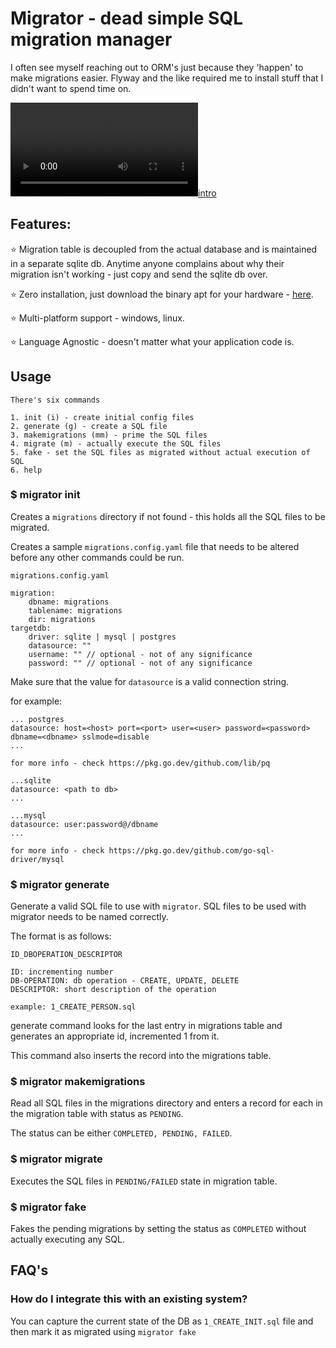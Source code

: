 
# Migrator - dead simple SQL migration manager

I often see myself reaching out to ORM's just because they 'happen' to make migrations easier. Flyway and the like required me to install stuff that I didn't want to spend time on.

[![intro](intro.mp4)](intro.mp4)

## Features:

⭐ Migration table is decoupled from the actual database and is maintained in a separate sqlite db. Anytime anyone complains about why their migration isn't working - just copy and send the sqlite db over.

⭐ Zero installation, just download the binary apt for your hardware - [here](https://github.com/SuvarnaNarayanan/migrator/releases).

⭐ Multi-platform support - windows, linux. 

⭐ Language Agnostic - doesn't matter what your application code is. 

## Usage 

```
There's six commands 

1. init (i) - create initial config files
2. generate (g) - create a SQL file 
3. makemigrations (mm) - prime the SQL files
4. migrate (m) - actually execute the SQL files
5. fake - set the SQL files as migrated without actual execution of SQL
6. help

```

### $ migrator init

Creates a `migrations` directory if not found - this holds all the SQL files to be migrated. 

Creates a sample `migrations.config.yaml` file that needs to be altered before any other commands could be run.

```
migrations.config.yaml

migration:
    dbname: migrations
    tablename: migrations
    dir: migrations
targetdb:
    driver: sqlite | mysql | postgres
    datasource: ""
    username: "" // optional - not of any significance
    password: "" // optional - not of any significance

```

Make sure that the value for `datasource` is a valid connection string.

for example: 

```
... postgres
datasource: host=<host> port=<port> user=<user> password=<password> dbname=<dbname> sslmode=disable  
...

for more info - check https://pkg.go.dev/github.com/lib/pq

...sqlite
datasource: <path to db> 
...

...mysql
datasource: user:password@/dbname
...

for more info - check https://pkg.go.dev/github.com/go-sql-driver/mysql
```

### $ migrator generate 

Generate a valid SQL file to use with `migrator`. SQL files to be used with migrator needs to be named correctly. 

The format is as follows:

```
ID_DBOPERATION_DESCRIPTOR

ID: incrementing number
DB-OPERATION: db operation - CREATE, UPDATE, DELETE
DESCRIPTOR: short description of the operation

example: 1_CREATE_PERSON.sql

```

generate command looks for the last entry in migrations table and generates an appropriate id, incremented 1 from it. 

This command also inserts the record into the migrations table. 

### $ migrator makemigrations

Read all SQL files in the migrations directory and enters a record for each in the migration table with status as `PENDING`. 

The status can be either `COMPLETED, PENDING, FAILED`.

### $ migrator migrate

Executes the SQL files in `PENDING/FAILED` state in migration table.

### $ migrator fake

Fakes the pending migrations by setting the status as `COMPLETED` without actually executing any SQL.

## FAQ's

### How do I integrate this with an existing system?

You can capture the current state of the DB as `1_CREATE_INIT.sql` file and then mark it as migrated using `migrator fake` 
